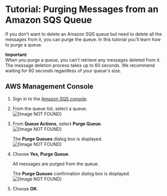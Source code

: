 # Tutorial: Purging Messages from an Amazon SQS Queue<a name="sqs-purge-queue"></a>

If you don't want to delete an Amazon SQS queue but need to delete all the messages from it, you can purge the queue\. In this tutorial you'll learn how to purge a queue\.

**Important**  
When you purge a queue, you can't retrieve any messages deleted from it\.  
The message deletion process takes up to 60 seconds\. We recommend waiting for 60 seconds regardless of your queue's size\. 

## AWS Management Console<a name="purge-queue-console"></a>

1. Sign in to the [Amazon SQS console](https://console.aws.amazon.com/sqs/)\.

1. From the queue list, select a queue\.  
![\[Image NOT FOUND\]](http://docs.aws.amazon.com/AWSSimpleQueueService/latest/SQSDeveloperGuide/images/sqs-tutorials-sending-message-to-queue-select-queue.png)

1. From **Queue Actions**, select **Purge Queue**\.  
![\[Image NOT FOUND\]](http://docs.aws.amazon.com/AWSSimpleQueueService/latest/SQSDeveloperGuide/images/sqs-tutorials-purging-queue-purge-queue.png)

   The **Purge Queues** dialog box is displayed\.  
![\[Image NOT FOUND\]](http://docs.aws.amazon.com/AWSSimpleQueueService/latest/SQSDeveloperGuide/images/sqs-tutorials-purging-queue-purge-queues-dialog-box.png)

1. Choose **Yes, Purge Queue**\.

   All messages are purged from the queue\.

   The **Purge Queues** confirmation dialog box is displayed\.  
![\[Image NOT FOUND\]](http://docs.aws.amazon.com/AWSSimpleQueueService/latest/SQSDeveloperGuide/images/sqs-tutorials-purging-queue-purge-queues-confirmation-dialog-box.png)

1. Choose **OK**\.